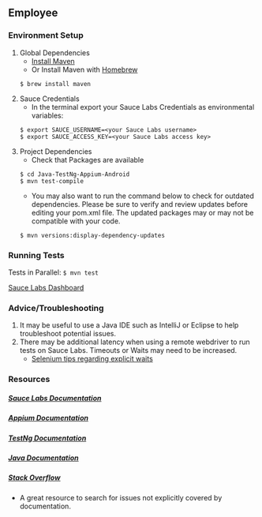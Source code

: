 ## Employee

### Environment Setup

1. Global Dependencies
    * [Install Maven](https://maven.apache.org/install.html)
    * Or Install Maven with [Homebrew](http://brew.sh/)
    ```
    $ brew install maven
    ```
2. Sauce Credentials
    * In the terminal export your Sauce Labs Credentials as environmental variables:
    ```
    $ export SAUCE_USERNAME=<your Sauce Labs username>
    $ export SAUCE_ACCESS_KEY=<your Sauce Labs access key>
    ```
3. Project Dependencies
	* Check that Packages are available
	```
	$ cd Java-TestNg-Appium-Android
	$ mvn test-compile
	```
	* You may also want to run the command below to check for outdated dependencies. Please be sure to verify and review updates before editing your pom.xml file. The updated packages may or may not be compatible with your code.
	```
	$ mvn versions:display-dependency-updates
	```
### Running Tests

Tests in Parallel:
	```
	$ mvn test
	```

[Sauce Labs Dashboard](https://saucelabs.com/beta/dashboard/)

### Advice/Troubleshooting
1. It may be useful to use a Java IDE such as IntelliJ or Eclipse to help troubleshoot potential issues. 
2. There may be additional latency when using a remote webdriver to run tests on Sauce Labs. Timeouts or Waits may need to be increased.
    * [Selenium tips regarding explicit waits](https://wiki.saucelabs.com/display/DOCS/Best+Practice%3A+Use+Explicit+Waits)

### Resources
##### [Sauce Labs Documentation](https://wiki.saucelabs.com/)

##### [Appium Documentation](http://appium.io/slate/en/master/)

##### [TestNg Documentation](http://testng.org/javadocs/index.html)

##### [Java Documentation](https://docs.oracle.com/javase/7/docs/api/)

##### [Stack Overflow](http://stackoverflow.com/)
* A great resource to search for issues not explicitly covered by documentation.
